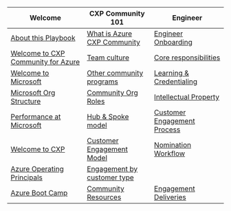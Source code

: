 


| Welcome                        | CXP Community 101                             | Engineer                     |
|--------------------------------|---------------------------------|------------------------------|
|[About this Playbook](Welcome/About_this_Playbook.md)             | [What is Azure CXP Community](Community_101/Community.md)      | [Engineer Onboarding](Engineer/Engineering_Onboarding.md)         |
|    [Welcome to CXP Community for Azure](Welcome/Welcome_to_CXP_Community_for_Azure.md)             |  [Team culture](Community_101/Team_Culture.md)| [Core responsibilities](Engineer/Engineering_Core_Responsibilities.md)       | 
| [Welcome to Microsoft](Welcome/Welcome_to_Microsoft.md)          | [Other community programs](CXPCommunity101/Other_community_programs_at_Micrsoft.md)        |  [Learning & Credentialing](Engineer/Continuous_Learning_and_Credentialing.md)     |
| [Microsoft Org Structure](Welcome/Microsoft_Organizational_Structure.md)           |[Community Org Roles](CXPCommunity101/FTA_Org_&_Roles.md)                   |  [Intellectual Property](/Engineer/Intellectual_Property_(IP).md)         |
| [Performance at Microsoft](Welcome/Performance_at_Microsoft.md)        | [Hub & Spoke model](CXPCommunity101/Hub_&_Spoke_Model.md)              |  [Customer Engagement Process](Engineer/Customer_Engagement_Process.md)  |
| [Welcome to CXP](Welcome/Welcome_to_CXP.md)         | [Customer Engagement Model](CXPCommunity101/Customer_Engagement_Model.md)           | [Nomination Workflow](Engineer/Nomination_Workflow.md)          |
| [Azure Operating Principals](Welcome/Operating_Principals_for_Azure_Engineering.md)   | [Engagement by customer type](CXPCommunity101/Engagement_by_Customer_Type.md)        |              |
| [Azure Boot Camp](Welcome/Azure_Boot_Camp.md)       |    [Community Resources](CXPCommunity101/Community_Resources.md)     |  [Engagement Deliveries](Engineer/Engagement_Deliveries.md)        |


